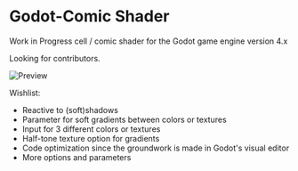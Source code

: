 # Godot-Comic Shader
Work in Progress cell / comic shader for the Godot game engine version 4.x

Looking for contributors.

![Preview](https://i.postimg.cc/2Sbryw7p/Screenshot-7.jpg)

Wishlist:
- Reactive to (soft)shadows
- Parameter for soft gradients between colors or textures
- Input for 3 different colors or textures
- Half-tone texture option for gradients
- Code optimization since the groundwork is made in Godot's visual editor
- More options and parameters
